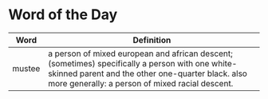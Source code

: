 # Word of the Day

|Word|Definition|
|---|---|
|mustee|a person of mixed european and african descent; (sometimes) specifically a person with one white-skinned parent and the other one-quarter black. also more generally: a person of mixed racial descent.|